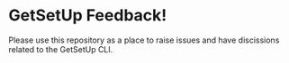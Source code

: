 # GetSetUp Feedback!

Please use this repository as a place to raise issues and have discissions related to the GetSetUp CLI.
